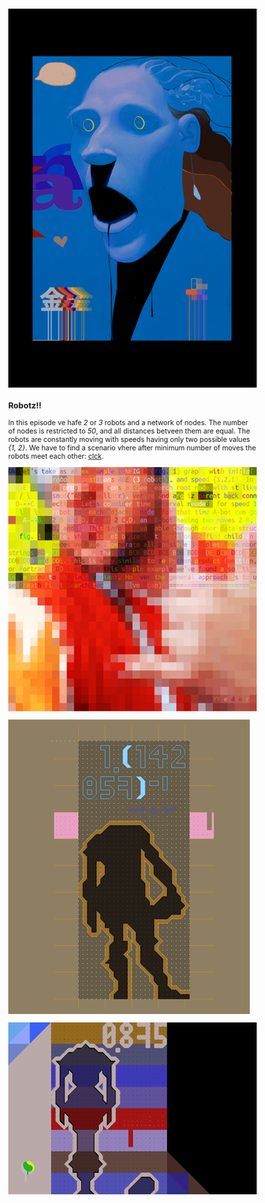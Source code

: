![](pix/new_name.png)
### Robotz!!
In this episode ve hafe *2* or *3* robots and a network of nodes.
The number of nodes is restricted to *50*, and all distances betveen
them are equal. The robots are constantly moving with speeds having
only two possible values *{1, 2}*. We have to find a scenario vhere
after minimum number of moves the robots meet each other:
[clck](https://ioinformatics.org/files/ioi1990round2.pdf).

![](pix/yeah.png)

![](pix/se_03.png)

![](pix/78_04.png)

